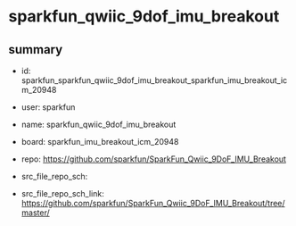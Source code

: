 # sparkfun_qwiic_9dof_imu_breakout
 
## summary 
* id: sparkfun_sparkfun_qwiic_9dof_imu_breakout_sparkfun_imu_breakout_icm_20948
* user: sparkfun
* name: sparkfun_qwiic_9dof_imu_breakout
* board: sparkfun_imu_breakout_icm_20948
* repo: https://github.com/sparkfun/SparkFun_Qwiic_9DoF_IMU_Breakout



* src_file_repo_sch: 
* src_file_repo_sch_link: https://github.com/sparkfun/SparkFun_Qwiic_9DoF_IMU_Breakout/tree/master/






